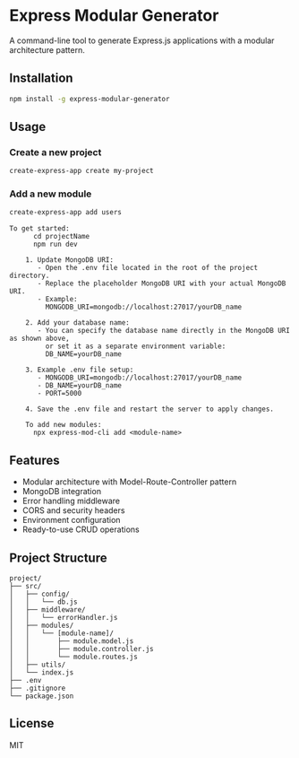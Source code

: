 # Express Modular Generator

A command-line tool to generate Express.js applications with a modular architecture pattern.

## Installation

```bash
npm install -g express-modular-generator
```

## Usage

### Create a new project

```bash
create-express-app create my-project
```

### Add a new module

```bash
create-express-app add users
```

```
To get started:
      cd projectName
      npm run dev

    1. Update MongoDB URI:
       - Open the .env file located in the root of the project directory.
       - Replace the placeholder MongoDB URI with your actual MongoDB URI.
       - Example:
         MONGODB_URI=mongodb://localhost:27017/yourDB_name

    2. Add your database name:
       - You can specify the database name directly in the MongoDB URI as shown above,
         or set it as a separate environment variable:
         DB_NAME=yourDB_name

    3. Example .env file setup:
       - MONGODB_URI=mongodb://localhost:27017/yourDB_name
       - DB_NAME=yourDB_name
       - PORT=5000

    4. Save the .env file and restart the server to apply changes.

    To add new modules:
      npx express-mod-cli add <module-name>
```

## Features

- Modular architecture with Model-Route-Controller pattern
- MongoDB integration
- Error handling middleware
- CORS and security headers
- Environment configuration
- Ready-to-use CRUD operations

## Project Structure

```
project/
├── src/
│   ├── config/
│   │   └── db.js
│   ├── middleware/
│   │   └── errorHandler.js
│   ├── modules/
│   │   └── [module-name]/
│   │       ├── module.model.js
│   │       ├── module.controller.js
│   │       └── module.routes.js
│   ├── utils/
│   └── index.js
├── .env
├── .gitignore
└── package.json
```

## License

MIT
